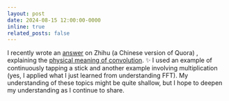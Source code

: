 ```yaml
---
layout: post
date: 2024-08-15 12:00:00-0000
inline: true
related_posts: false
---
```


I recently wrote an [answer](https://www.zhihu.com/question/22298352/answer/3595067328) on Zhihu (a Chinese version of Quora) , explaining the [physical meaning of convolution](https://www.zhihu.com/question/22298352/answer/3595067328).  :sparkles: I used an example of continuously tapping a stick and another example involving multiplication (yes, I applied what I just learned from understanding FFT). My understanding of these topics might be quite shallow, but I hope to deepen my understanding as I continue to share. 